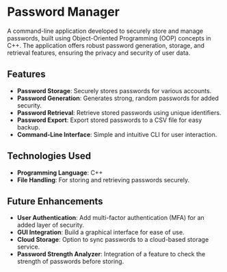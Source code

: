 # Password Manager

A command-line application developed to securely store and manage passwords, built using Object-Oriented Programming (OOP) concepts in C++. The application offers robust password generation, storage, and retrieval features, ensuring the privacy and security of user data.

## Features

- **Password Storage**: Securely stores passwords for various accounts.
- **Password Generation**: Generates strong, random passwords for added security.
- **Password Retrieval**: Retrieve stored passwords using unique identifiers.
- **Password Export**: Export stored passwords to a CSV file for easy backup.
- **Command-Line Interface**: Simple and intuitive CLI for user interaction.

## Technologies Used

- **Programming Language**: C++
- **File Handling**: For storing and retrieving passwords securely.

## Future Enhancements

- **User Authentication**: Add multi-factor authentication (MFA) for an added layer of security.
- **GUI Integration**: Build a graphical interface for ease of use.
- **Cloud Storage**: Option to sync passwords to a cloud-based storage service.
- **Password Strength Analyzer**: Integration of a feature to check the strength of passwords before storing.
